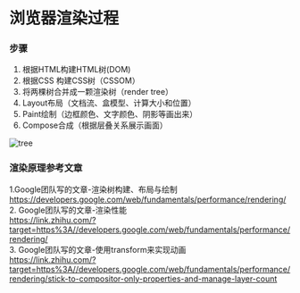
# 浏览器渲染过程
### 步骤
1. 根据HTML构建HTML树(DOM)
2. 根据CSS 构建CSS树（CSSOM）
3. 将两棵树合并成一颗渲染树（render tree）
4. Layout布局（文档流、盒模型、计算大小和位置）
5. Paint绘制（边框颜色、文字颜色、阴影等画出来）
6. Compose合成（根据层叠关系展示画面）

![tree](https://user-images.githubusercontent.com/26460242/124379349-0daf1200-dce9-11eb-8070-dda88da18aa0.PNG)


### 渲染原理参考文章
1.Google团队写的文章-渲染树构建、布局与绘制  
https://developers.google.com/web/fundamentals/performance/rendering/  
2. Google团队写的文章-渲染性能  
https://link.zhihu.com/?target=https%3A//developers.google.com/web/fundamentals/performance/rendering/  
3. Google团队写的文章-使用transform来实现动画  
 https://link.zhihu.com/?target=https%3A//developers.google.com/web/fundamentals/performance/rendering/stick-to-compositor-only-properties-and-manage-layer-count

